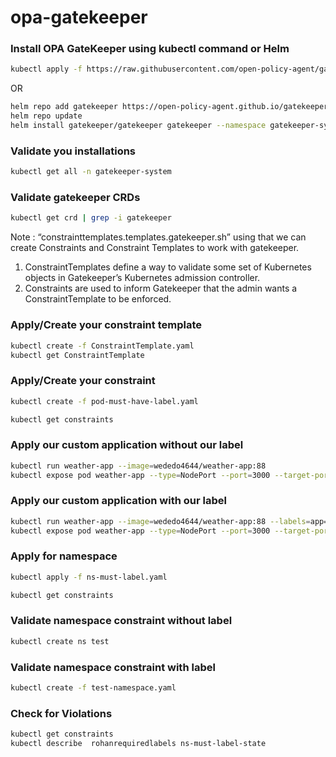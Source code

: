 # opa-gatekeeper

### Install OPA GateKeeper using kubectl command or Helm

```bash
kubectl apply -f https://raw.githubusercontent.com/open-policy-agent/gatekeeper/master/deploy/gatekeeper.yaml
```

OR

```bash
helm repo add gatekeeper https://open-policy-agent.github.io/gatekeeper/charts
helm repo update
helm install gatekeeper/gatekeeper gatekeeper --namespace gatekeeper-system --create-namespace
```

### Validate you installations

```bash
kubectl get all -n gatekeeper-system
```

### Validate gatekeeper CRDs

```bash
kubectl get crd | grep -i gatekeeper
```

Note : “constrainttemplates.templates.gatekeeper.sh” using that we can create Constraints and Constraint Templates to work with gatekeeper.

1. ConstraintTemplates define a way to validate some set of Kubernetes objects in Gatekeeper’s Kubernetes admission controller.
2. Constraints are used to inform Gatekeeper that the admin wants a ConstraintTemplate to be enforced.

### Apply/Create your constraint template

```bash
kubectl create -f ConstraintTemplate.yaml
kubectl get ConstraintTemplate
```

### Apply/Create your constraint

```bash
kubectl create -f pod-must-have-label.yaml
```

```bash 
kubectl get constraints
```

### Apply our custom application without our label

```bash
kubectl run weather-app --image=wededo4644/weather-app:88
kubectl expose pod weather-app --type=NodePort --port=3000 --target-port=3000 --name=weather-app-service
```

### Apply our custom application with our label

```bash
kubectl run weather-app --image=wededo4644/weather-app:88 --labels=app=test
kubectl expose pod weather-app --type=NodePort --port=3000 --target-port=3000 --name=weather-app-service
```

### Apply for namespace

```bash
kubectl apply -f ns-must-label.yaml
```

```bash
kubectl get constraints
```

### Validate namespace constraint without label

```bash
kubectl create ns test
```

### Validate namespace constraint with label

```bash
kubectl create -f test-namespace.yaml
```

### Check for Violations

```bash
kubectl get constraints
kubectl describe  rohanrequiredlabels ns-must-label-state
```






